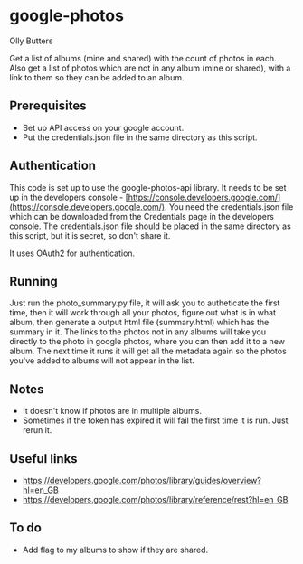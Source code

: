 # google-photos

Olly Butters

Get a list of albums (mine and shared) with the count of photos in each. Also get a list of photos which are not in any album (mine or shared), with a link to them so they can be added to an album.

## Prerequisites

- Set up API access on your google account.
- Put the credentials.json file in the same directory as this script.

## Authentication

This code is set up to use the google-photos-api library. It needs to be set up in the developers console - [https://console.developers.google.com/](https://console.developers.google.com/). You need the credentials.json file which can be downloaded from the Credentials page in the developers console. The credentials.json file should be placed in the same directory as this script, but it is secret, so don't share it.

It uses OAuth2 for authentication.

## Running

Just run the photo_summary.py file, it will ask you to autheticate the first time, then it will work through all your photos, figure out what is in what album, then generate a output html file (summary.html) which has the summary in it. The links to the photos not in any albums will take you directly to the photo in google photos, where you can then add it to a new album. The next time it runs it will get all the metadata again so the photos you've added to albums will not appear in the list.

## Notes

- It doesn't know if photos are in multiple albums.
- Sometimes if the token has expired it will fail the first time it is run. Just rerun it.

## Useful links

- https://developers.google.com/photos/library/guides/overview?hl=en_GB
- https://developers.google.com/photos/library/reference/rest?hl=en_GB

## To do

- Add flag to my albums to show if they are shared.
